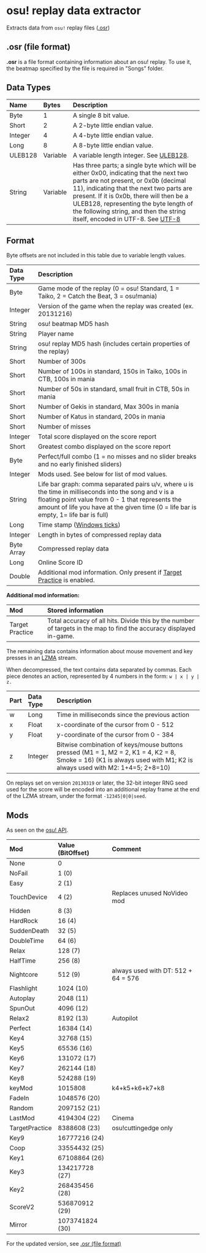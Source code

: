 # osu! replay data extractor

Extracts data from `osu!` replay files ([.osr](<https://osu.ppy.sh/wiki/en/Client/File_formats/osr_(file_format)>))

## .osr (file format)

**.osr** is a file format containing information about an osu! replay. To use it, the beatmap specified by the file is required in "Songs" folder.

## Data Types

| Name    | Bytes    | Description                                                                                                                                                                                                                                                                                                                                                                           |
| :------ | :------- | :------------------------------------------------------------------------------------------------------------------------------------------------------------------------------------------------------------------------------------------------------------------------------------------------------------------------------------------------------------------------------------ |
| Byte    | 1        | A single 8 bit value.                                                                                                                                                                                                                                                                                                                                                                 |
| Short   | 2        | A 2-byte little endian value.                                                                                                                                                                                                                                                                                                                                                         |
| Integer | 4        | A 4-byte little endian value.                                                                                                                                                                                                                                                                                                                                                         |
| Long    | 8        | A 8-byte little endian value.                                                                                                                                                                                                                                                                                                                                                         |
| ULEB128 | Variable | A variable length integer. See [ULEB128](https://en.wikipedia.org/wiki/LEB128).                                                                                                                                                                                                                                                                                                       |
| String  | Variable | Has three parts; a single byte which will be either 0x00, indicating that the next two parts are not present, or 0x0b (decimal 11), indicating that the next two parts are present. If it is 0x0b, there will then be a ULEB128, representing the byte length of the following string, and then the string itself, encoded in UTF-8. See [UTF-8](https://en.wikipedia.org/wiki/UTF-8) |

## Format

Byte offsets are not included in this table due to variable length values.

| Data Type  | Description                                                                                                                                                                                                                                        |
| :--------- | :------------------------------------------------------------------------------------------------------------------------------------------------------------------------------------------------------------------------------------------------- |
| Byte       | Game mode of the replay (0 = osu! Standard, 1 = Taiko, 2 = Catch the Beat, 3 = osu!mania)                                                                                                                                                          |
| Integer    | Version of the game when the replay was created (ex. 20131216)                                                                                                                                                                                     |
| String     | osu! beatmap MD5 hash                                                                                                                                                                                                                              |
| String     | Player name                                                                                                                                                                                                                                        |
| String     | osu! replay MD5 hash (includes certain properties of the replay)                                                                                                                                                                                   |
| Short      | Number of 300s                                                                                                                                                                                                                                     |
| Short      | Number of 100s in standard, 150s in Taiko, 100s in CTB, 100s in mania                                                                                                                                                                              |
| Short      | Number of 50s in standard, small fruit in CTB, 50s in mania                                                                                                                                                                                        |
| Short      | Number of Gekis in standard, Max 300s in mania                                                                                                                                                                                                     |
| Short      | Number of Katus in standard, 200s in mania                                                                                                                                                                                                         |
| Short      | Number of misses                                                                                                                                                                                                                                   |
| Integer    | Total score displayed on the score report                                                                                                                                                                                                          |
| Short      | Greatest combo displayed on the score report                                                                                                                                                                                                       |
| Byte       | Perfect/full combo (1 = no misses and no slider breaks and no early finished sliders)                                                                                                                                                              |
| Integer    | Mods used. See below for list of mod values.                                                                                                                                                                                                       |
| String     | Life bar graph: comma separated pairs u/v, where u is the time in milliseconds into the song and v is a floating point value from 0 - 1 that represents the amount of life you have at the given time (0 = life bar is empty, 1= life bar is full) |
| Long       | Time stamp ([Windows ticks](https://learn.microsoft.com/en-us/dotnet/api/system.datetime.ticks))                                                                                                                                                   |
| Integer    | Length in bytes of compressed replay data                                                                                                                                                                                                          |
| Byte Array | Compressed replay data                                                                                                                                                                                                                             |
| Long       | Online Score ID                                                                                                                                                                                                                                    |
| Double     | Additional mod information. Only present if [Target Practice](/wiki/Gameplay/Game_modifier/Target_Practice) is enabled.                                                                                                                            |

**Additional mod information:**

| Mod             | Stored information                                                                                                  |
| :-------------- | :------------------------------------------------------------------------------------------------------------------ |
| Target Practice | Total accuracy of all hits. Divide this by the number of targets in the map to find the accuracy displayed in-game. |

The remaining data contains information about mouse movement and key presses in an [LZMA](https://en.wikipedia.org/wiki/Lempel–Ziv–Markov_chain_algorithm) stream.

When decompressed, the text contains data separated by commas. Each piece denotes an action, represented by 4 numbers in the form: `w | x | y | z.`

| Part | Data Type | Description                                                                                                                                                          |
| :--- | :-------- | :------------------------------------------------------------------------------------------------------------------------------------------------------------------- |
| w    | Long      | Time in milliseconds since the previous action                                                                                                                       |
| x    | Float     | x-coordinate of the cursor from 0 - 512                                                                                                                              |
| y    | Float     | y-coordinate of the cursor from 0 - 384                                                                                                                              |
| z    | Integer   | Bitwise combination of keys/mouse buttons pressed (M1 = 1, M2 = 2, K1 = 4, K2 = 8, Smoke = 16) (K1 is always used with M1; K2 is always used with M2: 1+4=5; 2+8=10) |

On replays set on version `20130319` or later, the 32-bit integer RNG seed used for the score will be encoded into an additional replay frame at the end of the LZMA stream, under the format `-12345|0|0|seed`.

## Mods

As seen on the [osu! API](https://github.com/ppy/osu-api/wiki#mods).

| Mod            | Value (BitOffset) | Comment                             |
| :------------- | :---------------- | :---------------------------------- |
| None           | 0                 |                                     |
| NoFail         | 1 (0)             |                                     |
| Easy           | 2 (1)             |                                     |
| TouchDevice    | 4 (2)             | Replaces unused NoVideo mod         |
| Hidden         | 8 (3)             |                                     |
| HardRock       | 16 (4)            |                                     |
| SuddenDeath    | 32 (5)            |                                     |
| DoubleTime     | 64 (6)            |                                     |
| Relax          | 128 (7)           |                                     |
| HalfTime       | 256 (8)           |                                     |
| Nightcore      | 512 (9)           | always used with DT: 512 + 64 = 576 |
| Flashlight     | 1024 (10)         |                                     |
| Autoplay       | 2048 (11)         |                                     |
| SpunOut        | 4096 (12)         |                                     |
| Relax2         | 8192 (13)         | Autopilot                           |
| Perfect        | 16384 (14)        |                                     |
| Key4           | 32768 (15)        |                                     |
| Key5           | 65536 (16)        |                                     |
| Key6           | 131072 (17)       |                                     |
| Key7           | 262144 (18)       |                                     |
| Key8           | 524288 (19)       |                                     |
| keyMod         | 1015808           | k4+k5+k6+k7+k8                      |
| FadeIn         | 1048576 (20)      |                                     |
| Random         | 2097152 (21)      |                                     |
| LastMod        | 4194304 (22)      | Cinema                              |
| TargetPractice | 8388608 (23)      | osu!cuttingedge only                |
| Key9           | 16777216 (24)     |                                     |
| Coop           | 33554432 (25)     |                                     |
| Key1           | 67108864 (26)     |                                     |
| Key3           | 134217728 (27)    |                                     |
| Key2           | 268435456 (28)    |                                     |
| ScoreV2        | 536870912 (29)    |                                     |
| Mirror         | 1073741824 (30)   |                                     |

For the updated version, see [.osr (file format)](<https://github.com/ppy/osu-wiki/blob/master/wiki/Client/File_formats/osr_(file_format)/en.md>)
